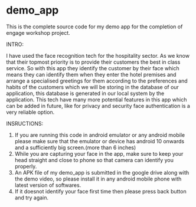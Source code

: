 # demo_app

This is the complete source code for my demo app for the completion of engage workshop project.

INTRO:

I have used the face recognition tech for the hospitality sector. As we know that their topmost priority is to provide their customers the best in class service. So with this app they identify the customer by their face which means they can identify them when they enter the hotel premises and arrange a specialised greetings for them according to the preferences and habits of the customers which we will be storing in the database of our application, this database is generated in our local system by the application. This tech have many more potential features in this app which can be added in future, like for privacy and security face authentication is a very reliable option. 

INSRUCTIONS:

1. If you are running this code in android emulator or any android mobile please make sure that the emulator or device has android 10 onwards and a sufficiently big screen.(more than 6 inches)
2. While you are capturing your face in the app, make sure to keep your head straight and close to phone so that camera can identify you properly.
3. An APK file of my demo_app is submitted in the google drive along with the demo video, so please install it in any android mobile phone with latest version of softwares.
4.  If it doesnot identify your face first time then please press back button and try again.
